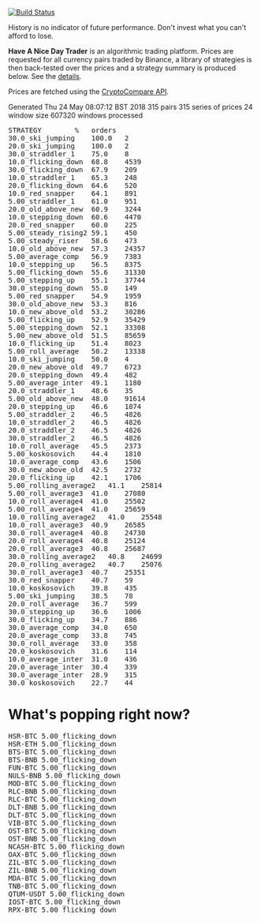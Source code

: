 <!-- If this is readme.md it will be overwritten by the build process -->

[![Build
Status](https://travis-ci.org/deanturpin/handt.svg?branch=master)](https://travis-ci.org/deanturpin/handt)

History is no indicator of future performance. Don't invest what you can't
afford to lose.

**Have A Nice Day Trader** is an algorithmic trading platform. Prices are
requested for all currency pairs traded by Binance, a library of strategies is
then back-tested over the prices and a strategy summary is produced below. See
the [details](details.md).

Prices are fetched using the [CryptoCompare
API](https://min-api.cryptocompare.com/).

Generated Thu 24 May 08:07:12 BST 2018
315 pairs
315 series of prices
24 window size
607320 windows processed
<pre>
STRATEGY		%	orders
30.0_ski_jumping	100.0	2
20.0_ski_jumping	100.0	2
30.0_straddler_1	75.0	8
10.0_flicking_down	68.8	4539
30.0_flicking_down	67.9	209
10.0_straddler_1	65.3	248
20.0_flicking_down	64.6	520
10.0_red_snapper	64.1	891
5.00_straddler_1	61.0	951
20.0_old_above_new	60.9	3244
10.0_stepping_down	60.6	4470
20.0_red_snapper	60.0	225
5.00_steady_rising2	59.1	450
5.00_steady_riser	58.6	473
10.0_old_above_new	57.3	24357
5.00_average_comp	56.9	7383
10.0_stepping_up	56.5	8375
5.00_flicking_down	55.6	31330
5.00_stepping_up	55.1	37744
30.0_stepping_down	55.0	149
5.00_red_snapper	54.9	1959
30.0_old_above_new	53.3	816
10.0_new_above_old	53.2	30286
5.00_flicking_up	52.9	35429
5.00_stepping_down	52.1	33308
5.00_new_above_old	51.5	85659
10.0_flicking_up	51.4	8023
5.00_roll_average	50.2	13338
10.0_ski_jumping	50.0	4
20.0_new_above_old	49.7	6723
20.0_stepping_down	49.4	482
5.00_average_inter	49.1	1180
20.0_straddler_1	48.6	35
5.00_old_above_new	48.0	91614
20.0_stepping_up	46.6	1874
5.00_straddler_2	46.5	4826
10.0_straddler_2	46.5	4826
20.0_straddler_2	46.5	4826
30.0_straddler_2	46.5	4826
10.0_roll_average	45.5	2373
5.00_koskosovich	44.4	1810
10.0_average_comp	43.6	1506
30.0_new_above_old	42.5	2732
20.0_flicking_up	42.1	1706
5.00_rolling_average2	41.1	25814
5.00_roll_average3	41.0	27080
10.0_roll_average4	41.0	25502
5.00_roll_average4	41.0	25659
10.0_rolling_average2	41.0	25548
10.0_roll_average3	40.9	26585
30.0_roll_average4	40.8	24730
20.0_roll_average4	40.8	25124
20.0_roll_average3	40.8	25687
30.0_rolling_average2	40.8	24699
20.0_rolling_average2	40.7	25076
30.0_roll_average3	40.7	25351
30.0_red_snapper	40.7	59
10.0_koskosovich	39.8	435
5.00_ski_jumping	38.5	78
20.0_roll_average	36.7	599
30.0_stepping_up	36.6	1006
30.0_flicking_up	34.7	886
30.0_average_comp	34.0	650
20.0_average_comp	33.8	745
30.0_roll_average	33.0	358
20.0_koskosovich	31.6	114
10.0_average_inter	31.0	436
20.0_average_inter	30.4	339
30.0_average_inter	28.9	315
30.0_koskosovich	22.7	44
</pre>
# What's popping right now?
<pre>
HSR-BTC 5.00_flicking_down
HSR-ETH 5.00_flicking_down
BTS-BTC 5.00_flicking_down
BTS-BNB 5.00_flicking_down
FUN-BTC 5.00_flicking_down
NULS-BNB 5.00_flicking_down
MOD-BTC 5.00_flicking_down
RLC-BNB 5.00_flicking_down
RLC-BTC 5.00_flicking_down
DLT-BNB 5.00_flicking_down
DLT-BTC 5.00_flicking_down
VIB-BTC 5.00_flicking_down
OST-BTC 5.00_flicking_down
OST-BNB 5.00_flicking_down
NCASH-BTC 5.00_flicking_down
OAX-BTC 5.00_flicking_down
ZIL-BTC 5.00_flicking_down
ZIL-BNB 5.00_flicking_down
MDA-BTC 5.00_flicking_down
TNB-BTC 5.00_flicking_down
QTUM-USDT 5.00_flicking_down
IOST-BTC 5.00_flicking_down
RPX-BTC 5.00_flicking_down
</pre>
